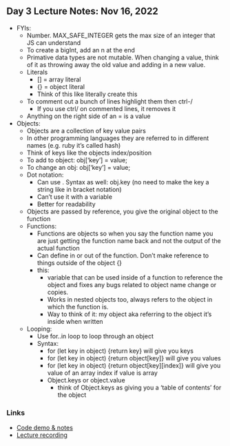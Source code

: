 ## Day 3 Lecture Notes: Nov 16, 2022

* FYIs:
    * Number. MAX_SAFE_INTEGER gets the max size of an integer that JS can understand
    * To create a bigInt, add an n at the end
    * Primative data types are not mutable. When changing a value, think of it as throwing away the old value and adding in a new value.
    * Literals
        * [] = array literal
        * {} = object literal
        * Think of this like literally create this
    * To comment out a bunch of lines highlight them then ctrl-/
        * If you use ctrl/ on commented lines, it removes it
    * Anything on the right side of an = is a value
* Objects:
    * Objects are a collection of key value pairs
    * In other programming languages they are referred to in different names (e.g. ruby it’s called hash)
    * Think of keys like the objects index/position
    * To add to object: obj[‘key’] = value;
    * To change an obj: obj[‘key’] = value;
    * Dot notation:
        * Can use . Syntax as well: obj.key (no need to make the key a string like in bracket notation)
        * Can’t use it with a variable
        * Better for readability
    * Objects are passed by reference, you give the original object to the function
    * Functions:
        * Functions are objects so when you say the function name you are just getting the function name back and not the output of the actual function
        * Can define in or out of the function. Don’t make reference to things outside of the object {}
        * this:
            * variable that can be used inside of a function to reference the object and fixes any bugs related to object name change or copies. 
            * Works in nested objects too, always refers to the object in which the function is.
            * Way to think of it: my object aka referring to the object it’s inside when written
    * Looping:
        * Use for..in loop to loop through an object
        * Syntax: 
            * for (let key in object) {return key} will give you keys
            * for (let key in object) {return object[key]} will give you values
            * for (let key in object) {return object[key][index]} will give you value of an array index if value is array
            * Object.keys or object.value
                * think of Object.keys as giving you a ‘table of contents’ for the object

### Links

* [Code demo & notes](https://github.com/andydlindsay/telus-nov14-2022/tree/master/w01d03)
* [Lecture recording](https://us02web.zoom.us/rec/play/qYl69imnuLH9v6guZkA7H2TSpXsCoatlbp8eZioiXxHzRNJEspbk7MQllySHBhIHK4YIeRtYGR9TB28k.l6GnWmCdfsnyJDzP?startTime=1668621240000&_x_zm_rtaid=bEffGVtJQw-Cwa5Z4DBGKw.1668736875233.cb39adb5f243287f4153f8b5f0b33be0&_x_zm_rhtaid=260)


